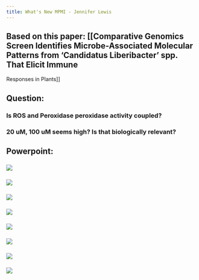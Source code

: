 ```yaml
---
title: What's New MPMI - Jennifer Lewis
---
```


## Based on this paper: [[Comparative Genomics Screen Identifies Microbe-Associated Molecular Patterns from ‘Candidatus Liberibacter’ spp. That Elicit Immune 
Responses in Plants]]  

## **Question:**
### Is ROS and Peroxidase peroxidase activity coupled?

### 20 uM, 100 uM seems high? Is that biologically relevant?

## **Powerpoint**:
### ![](https://firebasestorage.googleapis.com/v0/b/firescript-577a2.appspot.com/o/imgs%2Fapp%2FQualifying_Exam%2F5eqIeRcLCg.jpeg?alt=media&token=ab1eb8cb-4df8-447b-bd7d-a31f6de88cd4)

### ![](https://firebasestorage.googleapis.com/v0/b/firescript-577a2.appspot.com/o/imgs%2Fapp%2FQualifying_Exam%2FJrDkoqKm34.jpeg?alt=media&token=0e7db5cf-3d57-49f7-a0eb-e10189c186f2)

### ![](https://firebasestorage.googleapis.com/v0/b/firescript-577a2.appspot.com/o/imgs%2Fapp%2FQualifying_Exam%2F-hzs1Mex3b.jpeg?alt=media&token=e4679f30-f375-462b-92c5-5432669fabb2)

### ![](https://firebasestorage.googleapis.com/v0/b/firescript-577a2.appspot.com/o/imgs%2Fapp%2FQualifying_Exam%2FNmb4UzCbex.jpeg?alt=media&token=26c58d51-d396-4a68-8094-2eb47a38c9da)

### ![](https://firebasestorage.googleapis.com/v0/b/firescript-577a2.appspot.com/o/imgs%2Fapp%2FQualifying_Exam%2FxCfUmqssmx.jpeg?alt=media&token=54684d97-68e7-404f-9c9c-a06fd4e6b842)

### ![](https://firebasestorage.googleapis.com/v0/b/firescript-577a2.appspot.com/o/imgs%2Fapp%2FQualifying_Exam%2FRHZgE3a6hi.jpeg?alt=media&token=4eeaa8b6-3fea-4817-bc54-3513bd2addcc)

### ![](https://firebasestorage.googleapis.com/v0/b/firescript-577a2.appspot.com/o/imgs%2Fapp%2FQualifying_Exam%2Fo_NnlTVV5n.jpeg?alt=media&token=05c8dc01-bb08-4af1-9e9e-703f9f0fa6a6)

### ![](https://firebasestorage.googleapis.com/v0/b/firescript-577a2.appspot.com/o/imgs%2Fapp%2FQualifying_Exam%2FbY1xGhyNYI.jpeg?alt=media&token=319ea238-f6aa-4ab2-bcfb-907ed7b6627b)
